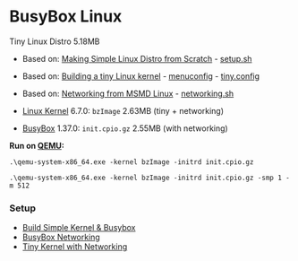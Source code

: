# BusyBox Linux

Tiny Linux Distro 5.18MB

* Based on: [Making Simple Linux Distro from Scratch](https://www.youtube.com/watch?v=QlzoegSuIzg) - [setup.sh](https://github.com/EN10/BusyBoxLinux/blob/main/setup.sh)
* Based on: [Building a tiny Linux kernel](https://weeraman.com/building-a-tiny-linux-kernel-8c07579ae79d) - [menuconfig](https://github.com/EN10/BusyBoxLinux/blob/main/tinymenuconfig.md) - [tiny.config](https://github.com/EN10/BusyBoxLinux/blob/main/tiny.config)
* Based on: [Networking from MSMD Linux](https://github.com/maksimKorzh/msmd-linux/releases/tag/0.1) - [networking.sh](https://github.com/EN10/BusyBoxLinux/blob/main/networking.sh)

* [Linux Kernel](https://www.kernel.org) 6.7.0: `bzImage` 2.63MB (tiny + networking)
* [BusyBox](https://busybox.net) 1.37.0: `init.cpio.gz` 2.55MB (with networking)

**Run on [QEMU](https://www.qemu.org):**
```
.\qemu-system-x86_64.exe -kernel bzImage -initrd init.cpio.gz
```
```
.\qemu-system-x86_64.exe -kernel bzImage -initrd init.cpio.gz -smp 1 -m 512
```
### Setup
* [Build Simple Kernel & Busybox](https://github.com/EN10/BusyBoxLinux/blob/main/setup.sh)
* [BusyBox Networking](https://github.com/EN10/BusyBoxLinux/blob/main/networking.sh)
* [Tiny Kernel with Networking](https://github.com/EN10/BusyBoxLinux/blob/main/tinymenuconfig.md)
